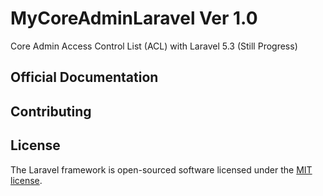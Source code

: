 # MyCoreAdminLaravel Ver 1.0

Core Admin Access Control List (ACL)  with Laravel 5.3 (Still Progress)

## Official Documentation

## Contributing

## License

The Laravel framework is open-sourced software licensed under the [MIT license](http://opensource.org/licenses/MIT).

